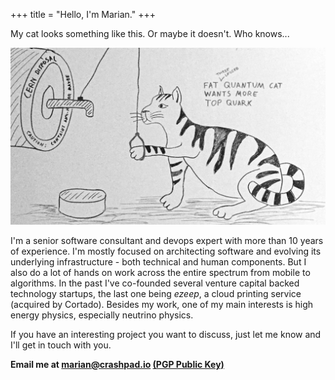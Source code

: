 +++
title = "Hello, I'm Marian."
+++

My cat looks something like this. Or maybe it doesn't. Who knows...

![Schroedinger's cat feeding on top quarks](/images/particle_disposal.jpg)

I'm a senior software consultant and devops expert with more than 10 years of experience. I'm mostly focused on architecting software and evolving its underlying infrastructure - both technical and human components. But I also do a lot of hands on work across the entire spectrum from mobile to algorithms. In the past I've co-founded several venture capital backed technology startups, the last one being <i>ezeep</i>, a cloud printing service (acquired by Cortado). Besides my work, one of my main interests is high energy physics, especially neutrino physics.

If you have an interesting project you want to discuss, just let me know and I'll get in touch with you.

<b>Email me at <a href="mailto:marian@crashpad.io"><b>marian@crashpad.io</b></a> <a href="http://pgp.mit.edu/pks/lookup?op=get&search=0x96F425FA638EE11F">(PGP Public Key)</a></b>
